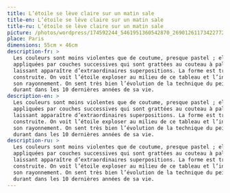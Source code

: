 ```yaml
---
title: L’étoile se lève claire sur un matin sale
title-en: L’étoile se lève claire sur un matin sale
title-ru: L’étoile se lève claire sur un matin sale
picture: /photos/wordpress/174592244_5461951360542870_2690126117342277266_n.jpg
place: Paris
dimensions: 55cm × 46cm
description-fr: >
  Les couleurs sont moins violentes que de coutume, presque pastel ; elles sont
  appliquées par couches successives qui sont grattées au couteau à palette
  laissant apparaître d’extraordinaires superpositions. La forme est très
  construite. On voit l’étoile exploser au milieu de ce tableau et l’inonder de
  son rayonnement. On sent très bien l’évolution de la technique du peintre
  durant dans les 10 dernières années de sa vie.
description-en: >
  Les couleurs sont moins violentes que de coutume, presque pastel ; elles sont
  appliquées par couches successives qui sont grattées au couteau à palette
  laissant apparaître d’extraordinaires superpositions. La forme est très
  construite. On voit l’étoile exploser au milieu de ce tableau et l’inonder de
  son rayonnement. On sent très bien l’évolution de la technique du peintre
  durant dans les 10 dernières années de sa vie.
description-ru: >
  Les couleurs sont moins violentes que de coutume, presque pastel ; elles sont
  appliquées par couches successives qui sont grattées au couteau à palette
  laissant apparaître d’extraordinaires superpositions. La forme est très
  construite. On voit l’étoile exploser au milieu de ce tableau et l’inonder de
  son rayonnement. On sent très bien l’évolution de la technique du peintre
  durant dans les 10 dernières années de sa vie.
---
```

